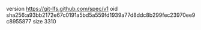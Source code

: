 version https://git-lfs.github.com/spec/v1
oid sha256:a93bb2172e67c0191a5bd5a559fd1939a77d8ddc8b299fec23970ee9c8955877
size 3310
